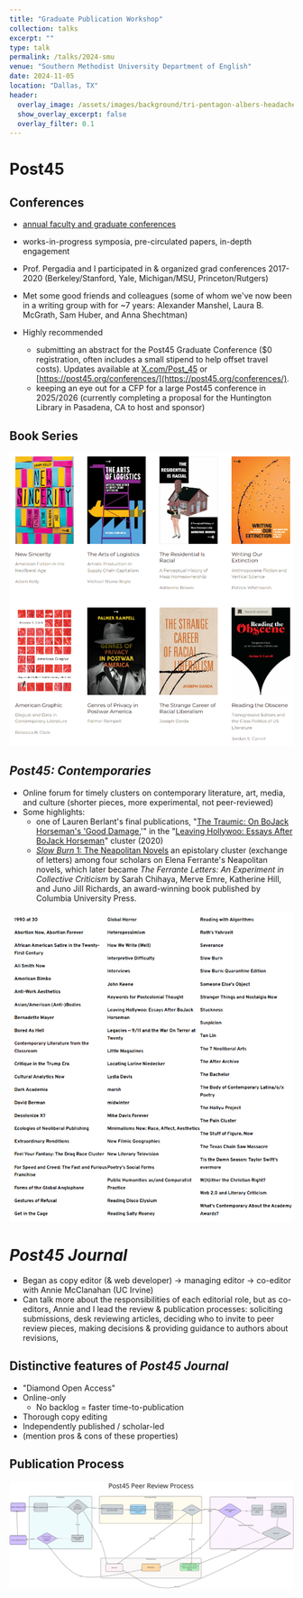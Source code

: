 ```yaml
---
title: "Graduate Publication Workshop"
collection: talks
excerpt: ""
type: talk
permalink: /talks/2024-smu
venue: "Southern Methodist University Department of English"
date: 2024-11-05
location: "Dallas, TX"
header:
  overlay_image: /assets/images/background/tri-pentagon-albers-headache-yellows.svg
  show_overlay_excerpt: false
  overlay_filter: 0.1
---
```



# Post45

## Conferences
  - [annual faculty and graduate conferences](https://post45.org/conferences/)
  - works-in-progress symposia, pre-circulated papers, in-depth engagement
  - Prof. Pergadia and I participated in & organized grad conferences 2017-2020 (Berkeley/Stanford, Yale, Michigan/MSU, Princeton/Rutgers)
  - Met some good friends and colleagues (some of whom we've now been in a writing group with for ~7 years: Alexander Manshel, Laura B. McGrath, Sam Huber, and Anna Shechtman)

  - Highly recommended
    - submitting an abstract for the Post45 Graduate Conference ($0 registration, often includes a small stipend to help offset travel costs). Updates available at [X.com/Post_45](X.com/Post_45) or [https://post45.org/conferences/](https://post45.org/conferences/).
    - keeping an eye out for a CFP for a large Post45 conference in 2025/2026 (currently completing a proposal for the Huntington Library in Pasadena, CA to host and sponsor)

## Book Series
![Recent SUP x Post*45 Books](/assets/images/talks/2024-smu/post45-books.png)

## *Post45: Contemporaries*
- Online forum for timely clusters on contemporary literature, art, media, and culture (shorter pieces, more experimental, not peer-reviewed)
- Some highlights:
  - one of Lauren Berlant's final publications, "[The Traumic: On BoJack Horseman's 'Good Damage](https://post45.org/2020/11/the-traumic-on-bojack-horsemans-good-damage/),'" in the "[Leaving Hollywoo: Essays After BoJack Horseman](https://post45.org/sections/contemporaries-essays/bojack-horseman/)" cluster (2020) 
  - [*Slow Burn* 1: The Neapolitan Novels](https://post45.org/2015/06/the-slow-burn-an-introduction/) an epistolary cluster (exchange of letters) among four scholars on Elena Ferrante's Neapolitan novels, which later became *The Ferrante Letters: An Experiment in Collective Criticism* by Sarah Chihaya, Merve Emre, Katherine Hill, and Juno Jill Richards, an award-winning book published by Columbia University Press.

![Post45 Contemporaries Cluster Titles](/assets/images/talks/2024-smu/post45-contemporaries.png)


# *Post45 Journal*
- Began as copy editor (& web developer) -> managing editor -> co-editor with Annie McClanahan (UC Irvine)
- Can talk more about the responsibilities of each editorial role, but as co-editors, Annie and I lead the review & publication processes: soliciting submissions, desk reviewing articles, deciding who to invite to peer review pieces, making decisions & providing guidance to authors about revisions, 

## Distinctive features of *Post45 Journal*
- "Diamond Open Access"
- Online-only
  - No backlog = faster time-to-publication
- Thorough copy editing
- Independently published / scholar-led
- (mention pros & cons of these properties)

## Publication Process
[![Post45 Publication Process](/assets/images/talks/2024-smu/post45-flowchart.svg)](/assets/images/talks/2024-smu/post45-flowchart.svg)
<!-- ## Timelines

## Acceptance Rates and Special Issues

## When is your article ready? -->